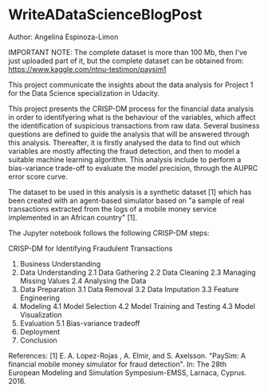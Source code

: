 # WriteADataScienceBlogPost

Author: Angelina Espinoza-Limon

IMPORTANT NOTE: The complete dataset is more than 100 Mb, then I've just uploaded part of it, but the complete dataset can be obtained from: https://www.kaggle.com/ntnu-testimon/paysim1

This project communicate the insights about the data analysis for Project 1 for the Data Science specialization in Udacity.

This project presents the CRISP-DM process for the financial data analysis in order to identifyering what is the behaviour of the variables, which affect the identification of suspicious transactions from raw data. Several business questions are defined to guide the analysis that will be answered through this analysis. Thereafter, it is firstly analysed the data to find out which variables are mostly affecting the fraud detection, and then to model a suitable machine learning algorithm. This analysis include to perform a bias-variance trade-off to evaluate the model precision, through the AUPRC error score curve. 

The dataset to be used in this analysis is a synthetic dataset [1] which has been created with an agent-based simulator based on "a sample of real transactions extracted from the logs of a mobile money service implemented in an African country" [1].

The Jupyter notebook follows the following CRISP-DM steps:

CRISP-DM for Identifying Fraudulent Transactions

1. Business Understanding
2. Data Understanding
2.1 Data Gathering
2.2 Data Cleaning
2.3 Managing Missing Values
2.4 Analysing the Data
3. Data Preparation
3.1 Data Removal
3.2 Data Imputation
3.3 Feature Engineering
4. Modeling
4.1 Model Selection
4.2 Model Training and Testing
4.3 Model Visualization
5. Evaluation
5.1 Bias-variance tradeoff
6. Deployment
7. Conclusion


References: 
[1] E. A. Lopez-Rojas , A. Elmir, and S. Axelsson. "PaySim: A financial mobile money simulator for fraud detection". In: The 28th European Modeling and Simulation Symposium-EMSS, Larnaca, Cyprus. 2016.
